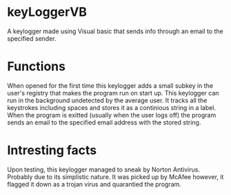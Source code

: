 # keyLoggerVB
A keylogger made using Visual basic that sends info through an email to the specified sender.

# Functions 
When opened for the first time this keylogger adds a small subkey in the user's registry that makes the program run on start up. 
This keylogger can run in the background undetected by the average user. It tracks all the keystrokes including spaces and stores it as a continious string in a label. When the program is exitted (usually when the user logs off) the program sends an email to the specified email address with the stored string. 

# Intresting facts
Upon testing, this keylogger managed to sneak by Norton Antivirus. Probably due to its simplistic nature. It was picked up by McAfee however, it flagged it down as a trojan virus and quarantied the program.
